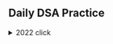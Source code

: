 ## Daily DSA Practice


<details><summary>2022 click </summary>
<p>



```python
print("WELCOME!")
```

</p>
  <details><summary>January</summary>   
    
    
    
  [Day 1 Balloon Burst](https://github.com/Hemanth-jagaari/Daily_DSA)    
 
  </details>
  <details><summary>February</summary>
  </details>
  
  <details><summary>March</summary>   
    
    
    
  [Day 9 Remove Duplicates 2](/Solution82.java)    
  [Day 10](/welcome.txt)
 
  </details>
  
</details>
